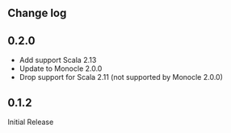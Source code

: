 Change log
----------

## 0.2.0

* Add support Scala 2.13
* Update to Monocle 2.0.0
* Drop support for Scala 2.11 (not supported by Monocle 2.0.0)

## 0.1.2

Initial Release
